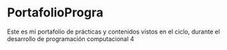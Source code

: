 # PortafolioProgra
Este es mi portafolio de prácticas y contenidos vistos en el ciclo, durante el desarrollo de programación computacional 4
